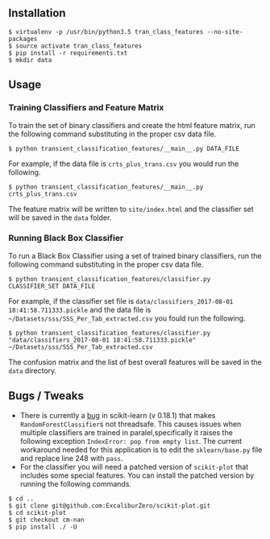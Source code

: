 ## Installation

```
$ virtualenv -p /usr/bin/python3.5 tran_class_features --no-site-packages
$ source activate tran_class_features
$ pip install -r requirements.txt
$ mkdir data
```

## Usage

### Training Classifiers and Feature Matrix
To train the set of binary classifiers and create the html feature matrix, run the following command substituting in the proper csv data file.

```
$ python transient_classification_features/__main__.py DATA_FILE
```

For example, if the data file is `crts_plus_trans.csv` you would run the following.

```
$ python transient_classification_features/__main__.py crts_plus_trans.csv
```

The feature matrix will be written to `site/index.html` and the classifier set will be saved in the `data` folder.

### Running Black Box Classifier
To run a Black Box Classifier using a set of trained binary classifiers, run the following command substituting in the proper csv data file.

```
$ python transient_classification_features/classifier.py CLASSIFIER_SET DATA_FILE
```

For example, if the classifier set file is `data/classifiers_2017-08-01 18:41:58.711333.pickle` and the data file is `~/Datasets/sss/SSS_Per_Tab_extracted.csv` you fould run the following.

```
$ python transient_classification_features/classifier.py "data/classifiers_2017-08-01 18:41:58.711333.pickle" ~/Datasets/sss/SSS_Per_Tab_extracted.csv
```

The confusion matrix and the list of best overall features will be saved in the `data` directory.

## Bugs / Tweaks
* There is currently a [bug](https://github.com/scikit-learn/scikit-learn/issues/7346) in scikit-learn (v 0.18.1) that makes `RandomForestClassifier`s not threadsafe. This causes issues when multiple classifiers are trained in paralel,specifically it raises the following exception `IndexError: pop from empty list`. The current workaround needed for this application is to edit the `sklearn/base.py` file and replace line 248 with `pass`.
* For the classifier you will need a patched version of `scikit-plot` that includes some special features. You can install the patched version by running the following commands.

```
$ cd ..
$ git clone git@github.com:ExcaliburZero/scikit-plot.git
$ cd scikit-plot
$ git checkout cm-nan
$ pip install ./ -U
```
